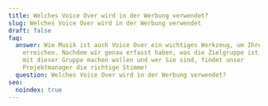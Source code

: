 ```yaml
---
title: Welches Voice Over wird in der Werbung verwendet?
slug: Welches Voice Over wird in der Werbung verwendet
draft: false
faq:
  answer: Wie Musik ist auch Voice Over ein wichtiges Werkzeug, um Ihre Ziele zu
    erreichen. Nachdem wir genau erfasst haben, was die Zielgruppe ist, was Sie
    mit dieser Gruppe machen wollen und wer Sie sind, findet unser
    Projektmanager die richtige Stimme!
  question: Welches Voice Over wird in der Werbung verwendet?
seo:
  noindex: true
---
```

